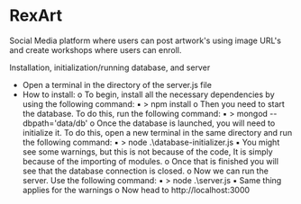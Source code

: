 # RexArt
Social Media platform where users can post artwork's using image URL's and create workshops where users can enroll.


Installation, initialization/running database, and server
- Open a terminal in the directory of the server.js file
- How to install:
o To begin, install all the necessary dependencies by using the following
command:
▪ > npm install
o Then you need to start the database. To do this, run the following command:
▪ > mongod --dbpath='data/db'
o Once the database is launched, you will need to initialize it. To do this, open
a new terminal in the same directory and run the following command:
▪ > node .\database-initializer.js
▪ You might see some warnings, but this is not because of the code,
It is simply because of the importing of modules.
o Once that is finished you will see that the database connection is closed.
o Now we can run the server. Use the following command:
▪ > node .\server.js
▪ Same thing applies for the warnings
o Now head to http://localhost:3000
